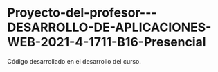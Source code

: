 # Proyecto-del-profesor---DESARROLLO-DE-APLICACIONES-WEB-2021-4-1711-B16-Presencial
Código desarrollado en el desarrollo del curso. 
